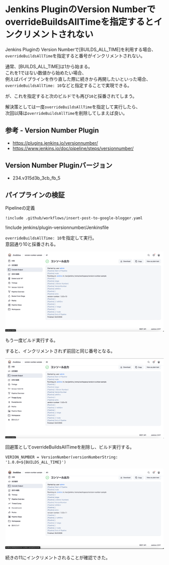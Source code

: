 # Jenkins PluginのVersion NumberでoverrideBuildsAllTimeを指定するとインクリメントされない

Jenkins Pluginの Version Numberで[BUILDS_ALL_TIME]を利用する場合、  
`overrideBuildsAllTime`を指定すると番号がインクリメントされない。

通常、[BUILDS_ALL_TIME]は1から始まる。  
これを1ではない数値から始めたい場合、  
例えばパイプラインを作り直した際に続きから再開したいといった場合、   
`overrideBuildsAllTime: 10`などと指定することで実現できる。  

が、これを指定すると次のビルドでも再び`10`と採番されてしまう。

解決策としては一度`overrideBuildsAllTime`を指定して実行したら、  
次回以降は`overrideBuildsAllTime`を削除してしまえば良い。

## 参考 - Version Number Plugin
- https://plugins.jenkins.io/versionnumber/
- https://www.jenkins.io/doc/pipeline/steps/versionnumber/

## Version Number Pluginバージョン
- 234.v315d3b_3cb_fb_5

## パイプラインの検証

Pipelineの定義
```jenkinsfile
!include .github/workflows/insert-post-to-google-blogger.yaml
```

!include jenkins/plugin-versionnumber/Jenkinsfile

`overrideBuildsAllTime: 10`を指定して実行。  
意図通り10と採番される。

<img src="./README-images/version-number-output-1.png">

もう一度ビルド実行する。

すると、インクリメントされず前回と同じ番号となる。

<img src="./README-images/version-number-output-2.png">

回避策としてoverrideBuildsAllTimeを削除し、ビルド実行する。

```jenkinsfile
VERION_NUMBER = VersionNumber(versionNumberString: '1.0.0+${BUILDS_ALL_TIME}')
```

<img src="./README-images/version-number-output-3.png">

続きの11にインクリメントされることが確認できた。
